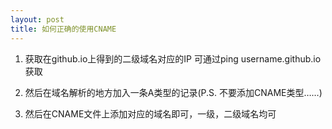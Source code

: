 ```yaml
---
layout: post
title: 如何正确的使用CNAME
---
```


1. 获取在github.io上得到的二级域名对应的IP
   可通过ping username.github.io获取

2. 然后在域名解析的地方加入一条A类型的记录(P.S. 不要添加CNAME类型……)

3. 然后在CNAME文件上添加对应的域名即可，一级，二级域名均可
